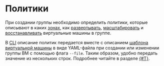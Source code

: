 # Политики

При создании группы необходимо определить _политики_, которые описывают в каких [зонах](allocation-policy.md), как [развертывать](deploy-policy.md), [масштабировать](scale-policy.md) и [восстанавливать](healing-policy.md) виртуальные машины в группе.

В [CLI](../../../../glossary/cli.md) описание политик передается вместе с описанием [шаблона виртуальной машины](../instance-template.md) в виде YAML-файла при создании или изменении группы ВМ с помощью флага `--file`. Таким образом, удобно передать значение из нескольких строк. Подробнее читайте в разделе [{#T}](../../../operations/instance-groups/create-fixed-group.md).
